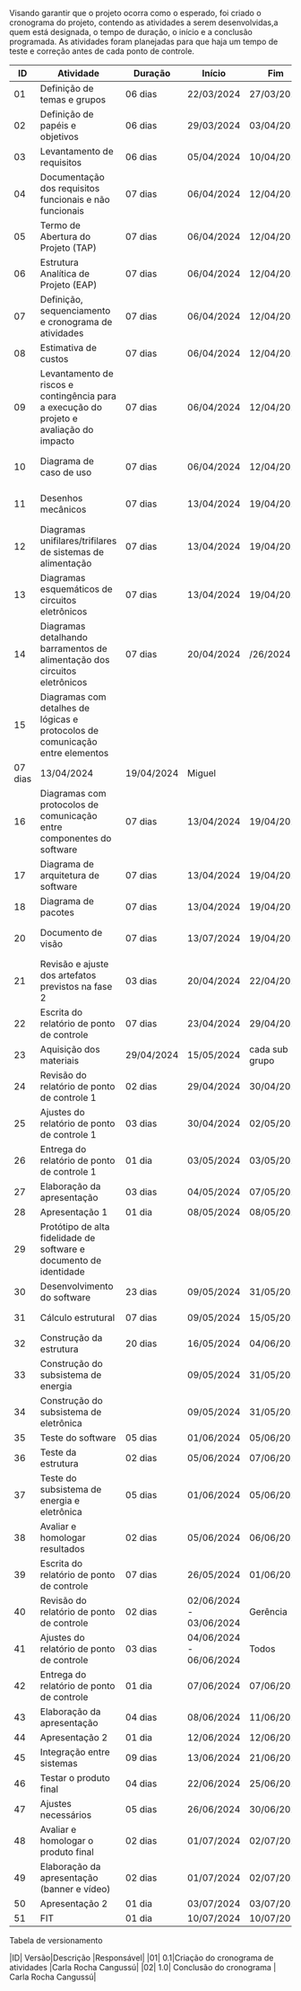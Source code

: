 Visando garantir que o projeto ocorra como o esperado, foi criado o cronograma do projeto, contendo as atividades a serem desenvolvidas,a quem está designada, o tempo de duração, o início e a conclusão programada. As atividades foram planejadas para que haja um tempo de teste e correção antes de cada ponto de controle.



|ID|Atividade|Duração|Início|Fim|Atribuído|
|--|---------|-------|------|---|---------|
|01| Definição de temas e grupos |06 dias | 22/03/2024 | 27/03/2024|Todas|
|02| Definição de papéis  e objetivos|06 dias|29/03/2024|03/04/2024|Todas|
|03| Levantamento de requisitos|06 dias|05/04/2024|10/04/2024|Todas|
|04| Documentação dos requisitos funcionais e não funcionais | 07 dias |06/04/2024|12/04/2024| Brenda e Carol|
|05| Termo de Abertura do Projeto (TAP)| 07 dias |06/04/2024|12/04/2024| Maria e Miguel|
|06| Estrutura Analítica de Projeto (EAP)| 07 dias |06/04/2024|12/04/2024| Ana Carolina e Denniel|
|07|Definição, sequenciamento e cronograma de atividades| 07 dias |06/04/2024|12/04/2024| Carla|
|08| Estimativa de custos | 07 dias |06/04/2024|12/04/2024| Artur e Cássio|
|09| Levantamento de riscos e contingência para a execução do projeto e avaliação do impacto | 07 dias |06/04/2024|12/04/2024| Ciro, Diogo e Lucas|
|10|Diagrama de caso de uso| 07 dias |06/04/2024|12/04/2024| Guilherme, Pedro e Vinicius |
|11|Desenhos mecânicos| 07 dias |13/04/2024| 19/04/2024| Cássio, Diogo e Maria |
|12|Diagramas unifilares/trifilares de sistemas de alimentação| 07 dias |13/04/2024|19/04/2024| Carol e Lucas|
|13|Diagramas esquemáticos de circuitos eletrônicos| 07 dias |13/04/2024|19/04/2024| Miguel|
|14|Diagramas detalhando barramentos de alimentação dos circuitos eletrônicos| 07 dias |20/04/2024|/26/2024| Miguel| 
|15|Diagramas com detalhes de lógicas e protocolos de comunicação entre elementos
| 07 dias |13/04/2024|19/04/2024| Miguel | 
|16|Diagramas com protocolos de comunicação entre componentes do software| 07 dias |13/04/2024|19/04/2024| Denniel e Ciro|
|17| Diagrama de arquitetura de software | 07 dias | 13/04/2024| 19/04/2024|Artur, Pedro e Guilherme|
|18| Diagrama de pacotes|07 dias| 13/04/2024| 19/04/2024|Vinicius|
|20| Documento de visão |07 dias|13/07/2024|19/04/2024|Brenda, Carla e Ana |
|21| Revisão e ajuste dos  artefatos previstos na fase 2 |03 dias|20/04/2024|22/04/2024||
|22|Escrita do relatório de ponto de controle|07 dias| 23/04/2024 |29/04/2024|Todos|
|23| Aquisição dos materiais |29/04/2024| 15/05/2024| cada sub grupo|
|24| Revisão do relatório de ponto de controle 1|02 dias|29/04/2024 | 30/04/2024| Gerência |
|25| Ajustes do relatório de ponto de controle 1|03 dias|30/04/2024 | 02/05/2024| Todos |
|26| Entrega do relatório de ponto de controle 1|01 dia| 03/05/2024| 03/05/2024 | Gerência|
|27| Elaboração da apresentação| 03 dias| 04/05/2024 | 07/05/2024| Todos|
|28| Apresentação 1 |01 dia|08/05/2024| 08/05/2024|Todos|
|29| Protótipo de alta fidelidade de software e documento de identidade|
|30| Desenvolvimento do software |23 dias|09/05/2024 | 31/05/2024| Equipe de software|
|31| Cálculo estrutural| 07 dias |09/05/2024| 15/05/2024 |Equipe de estrutura|
|32| Construção da estrutura |20 dias|16/05/2024 |04/06/2024 |Equipe de Estrutura|
|33| Construção do subsistema de energia| |09/05/2024|31/05/2024|Equipe de energia|
|34| Construção do subsistema de eletrônica| |09/05/2024|31/05/2024|Miguel|
|35| Teste do software |05 dias|01/06/2024|05/06/2024|Software| 
|36| Teste da estrutura|02 dias|05/06/2024|07/06/2024|Estrutura|
|37| Teste do subsistema de energia e eletrônica|05 dias|01/06/2024|05/06/2024|Equipe energia e eletrônica|
|38| Avaliar e homologar resultados|02 dias|05/06/2024|06/06/2024|Diretores técnicos|
|39| Escrita do relatório de ponto de controle|07 dias| 26/05/2024 |01/06/2024|Todos|
|40| Revisão do relatório de ponto de controle|02 dias|02/06/2024 - 03/06/2024| Gerência|
|41| Ajustes do relatório de ponto de controle |03 dias|04/06/2024 - 06/06/2024| Todos|
|42| Entrega do relatório de ponto de controle |01 dia| 07/06/2024| 07/06/2024 | Gerência|
|43| Elaboração da apresentação| 04 dias| 08/06/2024 | 11/06/2024| Todos|
|44| Apresentação 2 |01 dia|12/06/2024| 12/06/2024|Todos|
|45| Integração entre sistemas |09 dias|13/06/2024| 21/06/2024| Todos|
|46| Testar o produto final  |04 dias| 22/06/2024 | 25/06/2024|Todos|
|47| Ajustes necessários|05 dias|26/06/2024 |30/06/2024|Todos|
|48| Avaliar e homologar o produto final |02 dias |01/07/2024| 02/07/2024|Todos|
|49| Elaboração da apresentação (banner e vídeo)| 02 dias| 01/07/2024 | 02/07/2024| Todos|
|50| Apresentação 2 |01 dia|03/07/2024| 03/07/2024|Todos|
|51| FIT |01 dia| 10/07/2024| 10/07/2014|Todos|

Tabela de versionamento

|ID| Versão|Descrição |Responsável|
|01| 0.1|Criação do cronograma de atividades |Carla Rocha Cangussú|
|02| 1.0| Conclusão do cronograma | Carla Rocha Cangussú|